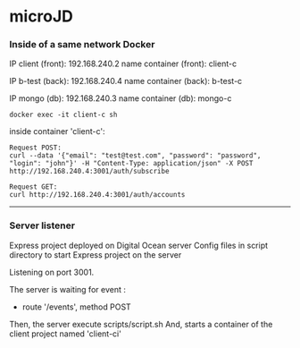 # microJD

### Inside of a same network Docker
IP client (front): 192.168.240.2
name container (front): client-c

IP b-test (back): 192.168.240.4
name container (back): b-test-c

IP mongo (db): 192.168.240.3
name container (db): mongo-c

`docker exec -it client-c sh`

inside container 'client-c':

    Request POST:
    curl --data '{"email": "test@test.com", "password": "password", "login": "john"}' -H "Content-Type: application/json" -X POST http://192.168.240.4:3001/auth/subscribe

    Request GET:
    curl http://192.168.240.4:3001/auth/accounts


--------------------
### Server listener

Express project deployed on Digital Ocean server
Config files in script directory to start Express project on the server

Listening on port 3001.

The server is waiting for event :
- route '/events', method POST

Then, the server execute scripts/script.sh
And, starts a container of the client project named 'client-ci'

